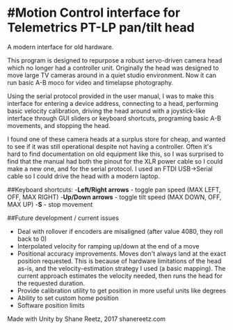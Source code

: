 #Motion Control interface for Telemetrics PT-LP pan/tilt head
==============

A modern interface for old hardware.


This program is designed to repurpose a robust servo-driven camera head which no longer had a controller unit.
Originally the head was designed to move large TV cameras around in a quiet studio environment.
Now it can run basic A-B moco for video and timelapse photography.


Using the serial protocol provided in the user manual, I was to make this interface for 
entering a device address, connecting to a head, performing basic velocity calibration, 
driving the head around with a joystick-like interface through GUI sliders or keyboard
shortcuts, programing basic A-B movements, and stopping the head.


I found one of these camera heads at a surplus store for cheap, and wanted to see if it was
still operational despite not having a controller. Often it's hard to find documentation on old 
equipment like this, so I was surprised to find that the manual had both the pinout for the 
XLR power cable so I could make a new one, and for the serial protocol. I used an FTDI USB->Serial 
cable so I could drive the head with a modern laptop.


##Keyboard shortcuts:
-**Left/Right arrows** - toggle pan speed (MAX LEFT, OFF, MAX RIGHT)
-**Up/Down arrows** - toggle tilt speed (MAX DOWN, OFF, MAX UP)
-**S** - stop movement

##Future development / current issues
- Deal with rollover if encoders are misaligned (after value 4080, they roll back to 0)
- Interpolated velocity for ramping up/down at the end of a move
- Positional accuracy improvements. Moves don't always land at the exact position requested. 
This is because of hardware limitations of the head as-is, and the velocity-estimation strategy
I used (a basic mapping). The current approach estimates the velocity needed, then runs the
head for the requested duration.
- Provide calibration utility to get position in more useful units like degrees
- Ability to set custom home position
- Software position limits


Made with Unity by Shane Reetz, 2017
shanereetz.com
